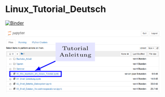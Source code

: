 # Linux_Tutorial_Deutsch

[![Binder](https://binderhub.astro.uni-bonn.de/badge_logo.svg)](https://binderhub.astro.uni-bonn.de/v2/gh/terben/Linux_Tutorial_Deutsch/master)

<img src="figuren/Wie_starte_ich_Tutorial.png" style="height: 200px;">